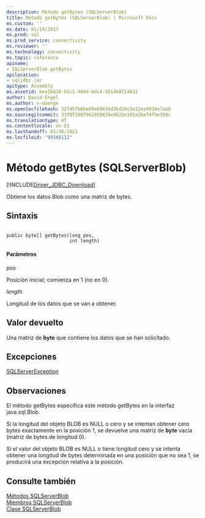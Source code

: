 ```yaml
---
description: Método getBytes (SQLServerBlob)
title: Método getBytes (SQLServerBlob) | Microsoft Docs
ms.custom: ''
ms.date: 01/19/2017
ms.prod: sql
ms.prod_service: connectivity
ms.reviewer: ''
ms.technology: connectivity
ms.topic: reference
apiname:
- SQLServerBlob.getBytes
apilocation:
- sqljdbc.jar
apitype: Assembly
ms.assetid: bea1b810-b5c1-466d-bdc4-561468214632
author: David-Engel
ms.author: v-daenge
ms.openlocfilehash: 32fd57b6be09a09036d3bd29c5e22ee9934e7ab8
ms.sourcegitcommit: 33f0f190f962059826e002be165a2bef4f9e350c
ms.translationtype: HT
ms.contentlocale: es-ES
ms.lasthandoff: 01/30/2021
ms.locfileid: "99168112"
---
```

# <a name="getbytes-method-sqlserverblob"></a>Método getBytes (SQLServerBlob)
[!INCLUDE[Driver_JDBC_Download](../../../includes/driver_jdbc_download.md)]

  Obtiene los datos Blob como una matriz de bytes.  
  
## <a name="syntax"></a>Sintaxis  
  
```  
  
public byte[] getBytes(long pos,  
                       int length)  
```  
  
#### <a name="parameters"></a>Parámetros  
 *pos*  
  
 Posición inicial; comienza en 1 (no en 0).  
  
 *length*  
  
 Longitud de los datos que se van a obtener.  
  
## <a name="return-value"></a>Valor devuelto  
 Una matriz de **byte** que contiene los datos que se han solicitado.  
  
## <a name="exceptions"></a>Excepciones  
 [SQLServerException](../../../connect/jdbc/reference/sqlserverexception-class.md)  
  
## <a name="remarks"></a>Observaciones  
 El método getBytes especifica este método getBytes en la interfaz java.sql.Blob.  
  
 Si la longitud del objeto BLOB es NULL o cero y se intentan obtener cero bytes exactamente en la posición 1, se devuelve una matriz de **byte** vacía (matriz de bytes de longitud 0).  
  
 Si el valor del objeto BLOB es NULL o tiene longitud cero y se intenta obtener una longitud de bytes determinada en una posición que no sea 1, se producirá una excepción relativa a la posición.  
  
## <a name="see-also"></a>Consulte también  
 [Métodos SQLServerBlob](../../../connect/jdbc/reference/sqlserverblob-methods.md)   
 [Miembros SQLServerBlob](../../../connect/jdbc/reference/sqlserverblob-members.md)   
 [Clase SQLServerBlob](../../../connect/jdbc/reference/sqlserverblob-class.md)  
  
  
